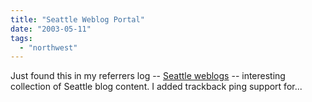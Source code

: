 ```yaml
---
title: "Seattle Weblog Portal"
date: "2003-05-11"
tags: 
  - "northwest"
---
```


Just found this in my referrers log -- [Seattle weblogs](http://seablogs.hellbent.org/ "Seattle weblogs") -- interesting collection of Seattle blog content. I added trackback ping support for...
